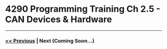 # 4290 Programming Training Ch 2.5 - CAN Devices & Hardware




---

### [<< Previous](./4_dashboards.md) | Next (Coming Soon...)